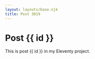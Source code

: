 ```yaml
---
layout: layouts/base.njk
title: Post 3019
---
```


# Post {{ id }}

This is post {{ id }} in my Eleventy project.
